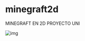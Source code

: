 # minegraft2d
MINEGRAFT EN 2D PROYECTO UNI

![img](https://www.muycomputer.com/wp-content/uploads/2020/07/Minecraft-en-Azure.jpg)
